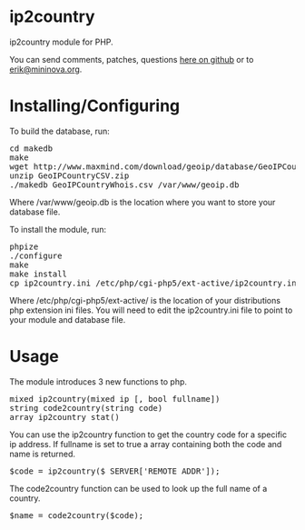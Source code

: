 ip2country
==========

ip2country module for PHP.

You can send comments, patches, questions [here on github](https://github.com/ErikDubbelboer/ip2country/issues) or to erik@mininova.org.


Installing/Configuring
======================

To build the database, run:

<pre>
cd makedb
make
wget http://www.maxmind.com/download/geoip/database/GeoIPCountryCSV.zip
unzip GeoIPCountryCSV.zip
./makedb GeoIPCountryWhois.csv /var/www/geoip.db
</pre>

Where /var/www/geoip.db is the location where you want to store your database file.


To install the module, run:

<pre>
phpize
./configure
make
make install
cp ip2country.ini /etc/php/cgi-php5/ext-active/ip2country.ini
</pre>

Where /etc/php/cgi-php5/ext-active/ is the location of your distributions php extension ini files.
You will need to edit the ip2country.ini file to point to your module and database file.


Usage
=====

The module introduces 3 new functions to php.

<pre>
mixed ip2country(mixed ip [, bool fullname])
string code2country(string code)
array ip2country_stat()
</pre>

You can use the ip2country function to get the country code for a specific
ip address. If fullname is set to true a array containing both the code and
name is returned.

<pre>
$code = ip2country($_SERVER['REMOTE_ADDR']);
</pre>

The code2country function can be used to look up the full name of a country.

<pre>
$name = code2country($code);
</pre>

